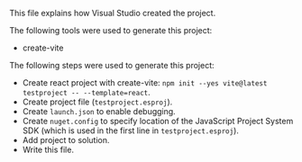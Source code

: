 This file explains how Visual Studio created the project.

The following tools were used to generate this project:
- create-vite

The following steps were used to generate this project:
- Create react project with create-vite: `npm init --yes vite@latest testproject -- --template=react`.
- Create project file (`testproject.esproj`).
- Create `launch.json` to enable debugging.
- Create `nuget.config` to specify location of the JavaScript Project System SDK (which is used in the first line in `testproject.esproj`).
- Add project to solution.
- Write this file.
